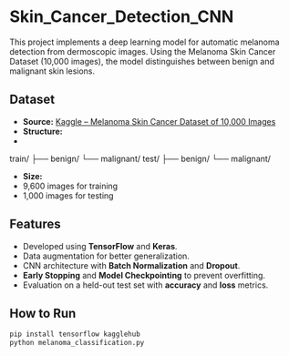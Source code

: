 # Skin_Cancer_Detection_CNN
This project implements a deep learning model for automatic melanoma detection from dermoscopic images. Using the Melanoma Skin Cancer Dataset (10,000 images), the model distinguishes between benign and malignant skin lesions.


## Dataset
- **Source:** [Kaggle – Melanoma Skin Cancer Dataset of 10,000 Images](https://www.kaggle.com/datasets/hasnainjaved/melanoma-skin-cancer-dataset-of-10000-images)
- **Structure:**
- 

train/
├── benign/
└── malignant/
test/
├── benign/
└── malignant/


- **Size:**
- 9,600 images for training  
- 1,000 images for testing  

## Features
- Developed using **TensorFlow** and **Keras**.
- Data augmentation for better generalization.
- CNN architecture with **Batch Normalization** and **Dropout**.
- **Early Stopping** and **Model Checkpointing** to prevent overfitting.
- Evaluation on a held-out test set with **accuracy** and **loss** metrics.

## How to Run
```bash
pip install tensorflow kagglehub
python melanoma_classification.py
